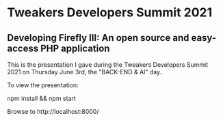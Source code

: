 # Tweakers Developers Summit 2021

## Developing Firefly III: An open source and easy-access PHP application

This is the presentation I gave during the Tweakers Developers Summit 2021 on Thursday June 3rd, the "BACK-END & AI" day.

To view the presentation:

npm install && npm start

Browse to http://localhost:8000/


